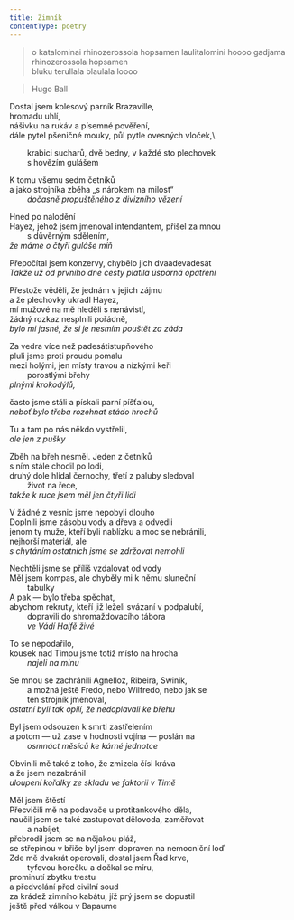 ```yaml
---
title: Zimník
contentType: poetry
---
```


<section>

> o katalominai rhinozerossola hopsamen laulitalomini hoooo gadjama rhinozerossola hopsamen  
bluku terullala blaulala loooo

> Hugo Ball

Dostal jsem kolesový parník Brazaville,\
hromadu uhlí,\
nášivku na rukáv a písemné pověření,\
dále pytel pšeničné mouky, půl pytle ovesných vloček\,\

        krabici sucharů, dvě bedny, v každé sto plechovek  
        s hovězím gulášem  

K tomu všemu sedm četníků  
a jako strojníka zběha „s nárokem na milost“\
        _dočasně propuštěného z divizního vězení_

</section>

<section>

Hned po nalodění  
Hayez, jehož jsem jmenoval intendantem, přišel za mnou\
        s důvěrným sdělením,  
_že máme o čtyři guláše míň_

</section>

<section>

Přepočítal jsem konzervy, chybělo jich dvaadevadesát  
_Takže už od prvního dne cesty platila úsporná opatření_

</section>

<section>

Přestože věděli, že jednám v jejich zájmu  
a že plechovky ukradl Hayez,  
mí mužové na mě hleděli s nenávistí,  
žádný rozkaz nesplnili pořádně,  
_bylo mi jasné, že si je nesmím pouštět za záda_

</section>

<section>

Za vedra více než padesátistupňového  
pluli jsme proti proudu pomalu  
mezi holými, jen místy travou a nízkými keři\
        porostlými břehy  
_plnými krokodýlů,_

</section>

<section>

často jsme stáli a pískali parní píšťalou,  
_neboť bylo třeba rozehnat stádo hrochů_

</section>

<section>

Tu a tam po nás někdo vystřelil,  
_ale jen z pušky_

</section>

<section>

Zběh na břeh nesměl. Jeden z četníků  
s ním stále chodil po lodi,  
druhý dole hlídal černochy, třetí z paluby sledoval\
        život na řece,  
_takže k ruce jsem měl jen čtyři lidi_

</section>

<section>

V žádné z vesnic jsme nepobyli dlouho  
Doplnili jsme zásobu vody a dřeva a odvedli  
jenom ty muže, kteří byli nablízku a moc se nebránili,  
nejhorší materiál, ale  
_s chytáním ostatních jsme se zdržovat nemohli_

</section>

<section>

Nechtěli jsme se příliš vzdalovat od vody  
Měl jsem kompas, ale chyběly mi k němu sluneční\
        tabulky  
A pak — bylo třeba spěchat,  
abychom rekruty, kteří již leželi svázaní v podpalubí,\
        dopravili do shromaždovacího tábora  
        _ve Vádí Halfě živé_

</section>

<section>

To se nepodařilo,  
kousek nad Timou jsme totiž místo na hrocha\
        _najeli na minu_

</section>

<section>

Se mnou se zachránili Agnelloz, Ribeira, Swinik,\
        a možná ještě Fredo, nebo Wilfredo, nebo jak se  
        ten strojník jmenoval,  
_ostatní byli tak opilí, že nedoplavali ke břehu_

</section>

<section>

Byl jsem odsouzen k smrti zastřelením  
a potom — už zase v hodnosti vojína — poslán na  
        _osmnáct měsíců ke kárné jednotce_

</section>

<section>

Obvinili mě také z toho, že zmizela čísi kráva  
a že jsem nezabránil  
_uloupení kořalky ze skladu ve faktorii v Timě_

</section>

<section>

Měl jsem štěstí  
Přecvičili mě na podavače u protitankového děla,  
naučil jsem se také zastupovat dělovoda, zaměřovat\
        a nabíjet,  
přebrodil jsem se na nějakou pláž,  
se střepinou v břiše byl jsem dopraven na nemocniční loď  
Zde mě dvakrát operovali, dostal jsem Řád krve,\
        tyfovou horečku a dočkal se míru,  
prominutí zbytku trestu  
a předvolání před civilní soud  
za krádež zimního kabátu, jíž prý jsem se dopustil  
ještě před válkou v Bapaume

</section>
